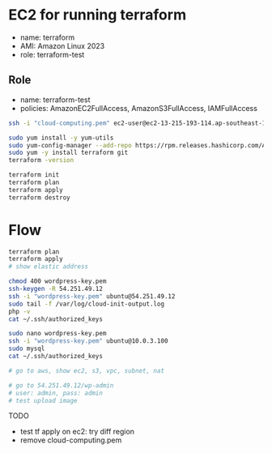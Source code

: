 # EC2 for running terraform
- name: terraform
- AMI: Amazon Linux 2023
- role: terraform-test

## Role
- name: terraform-test
- policies: AmazonEC2FullAccess, AmazonS3FullAccess, IAMFullAccess
```bash
ssh -i "cloud-computing.pem" ec2-user@ec2-13-215-193-114.ap-southeast-1.compute.amazonaws.com

sudo yum install -y yum-utils 
sudo yum-config-manager --add-repo https://rpm.releases.hashicorp.com/AmazonLinux/hashicorp.repo
sudo yum -y install terraform git
terraform -version 
```

```bash
terraform init
terraform plan
terraform apply
terraform destroy
```

# Flow
```bash
terraform plan
terraform apply
# show elastic address

chmod 400 wordpress-key.pem
ssh-keygen -R 54.251.49.12
ssh -i "wordpress-key.pem" ubuntu@54.251.49.12
sudo tail -f /var/log/cloud-init-output.log
php -v
cat ~/.ssh/authorized_keys

sudo nano wordpress-key.pem 
ssh -i "wordpress-key.pem" ubuntu@10.0.3.100
sudo mysql
cat ~/.ssh/authorized_keys

# go to aws, show ec2, s3, vpc, subnet, nat

# go to 54.251.49.12/wp-admin
# user: admin, pass: admin
# test upload image
```
TODO
- test tf apply on ec2: try diff region
- remove cloud-computing.pem